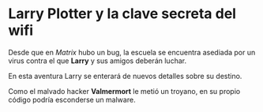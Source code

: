 # Larry Plotter y la clave secreta del wifiDesde que en *Matrix* hubo un bug, la escuela se encuentra asediada por un virus contra el que **Larry** y sus amigos deberán luchar.En esta aventura Larry se enterará de nuevos detalles sobre su destino.Como el malvado hacker **Valmermort** le metió un troyano, en su propio código podría esconderse un malware.